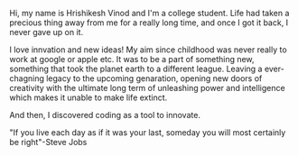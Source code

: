 Hi, my name is Hrishikesh Vinod and I'm a college student. 
Life had taken a precious thing away from me for a really long time, and once I got it back, I never gave up on it.

I love innvation and new ideas! My aim since childhood was never really to work at google or apple etc. It was to be a part of something new, something that took the planet earth
to a different league. Leaving a ever-chagning legacy to the upcoming genaration, opening new doors of creativity with the ultimate long term of unleashing power and intelligence
which makes it unable to make life extinct.

And then, I discovered coding as a tool to innovate.

"If you live each day as if it was your last, someday you will most certainly be right"-Steve Jobs

<!---
singleslit/singleslit is a ✨ special ✨ repository because its `README.md` (this file) appears on your GitHub profile.
You can click the Preview link to take a look at your changes.
--->
